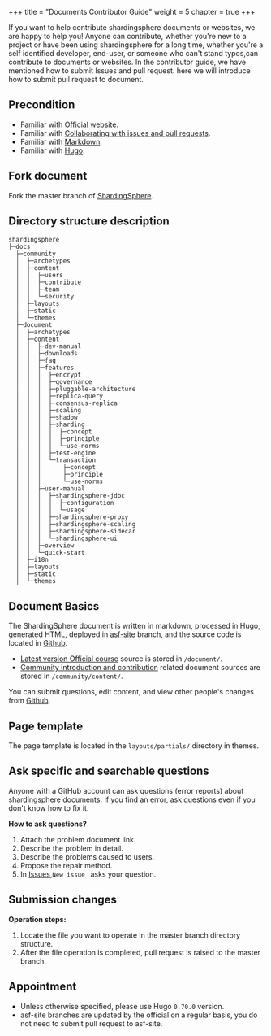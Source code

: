 +++
title = "Documents Contributor Guide"
weight = 5
chapter = true
+++

If you want to help contribute shardingsphere documents or websites, we are happy to help you! Anyone can contribute, whether you're new to a project or have been using shardingsphere for a long time, whether you're a self identified developer, end-user, or someone who can't stand typos,can contribute to documents or websites.
In the contributor guide, we have mentioned how to submit Issues and pull request. here we will introduce how to submit pull request to document.

## Precondition

- Familiar with [Official website](https://shardingsphere.apache.org).
- Familiar with [Collaborating with issues and pull requests](https://help.github.com/categories/collaborating-with-issues-and-pull-requests/).
- Familiar with [Markdown](https://www.markdownguide.org/getting-started).
- Familiar with [Hugo](https://gohugo.io/).

## Fork document
Fork the master branch of [ShardingSphere](https://github.com/apache/shardingsphere).


## Directory structure description

```
shardingsphere
├─docs
  ├─community
  │  ├─archetypes
  │  ├─content
  │  │  ├─users
  │  │  ├─contribute
  │  │  ├─team
  │  │  └─security
  │  ├─layouts
  │  ├─static
  │  └─themes
  ├─document
  │  ├─archetypes
  │  ├─content
  │  │  ├─dev-manual
  │  │  ├─downloads
  │  │  ├─faq
  │  │  ├─features
  │  │  │  ├─encrypt
  │  │  │  ├─governance
  │  │  │  ├─pluggable-architecture
  │  │  │  ├─replica-query
  │  │  │  ├─consensus-replica
  │  │  │  ├─scaling
  │  │  │  ├─shadow
  │  │  │  ├─sharding
  │  │  │  │  ├─concept
  │  │  │  │  ├─principle
  │  │  │  │  └─use-norms
  │  │  │  ├─test-engine
  │  │  │  └─transaction
  │  │  │      ├─concept
  │  │  │      ├─principle
  │  │  │      └─use-norms
  │  │  ├─user-manual
  │  │  │  ├─shardingsphere-jdbc
  │  │  │  │  ├─configuration
  │  │  │  │  └─usage
  │  │  │  ├─shardingsphere-proxy
  │  │  │  ├─shardingsphere-scaling
  │  │  │  ├─shardingsphere-sidecar
  │  │  │  └─shardingsphere-ui
  │  │  ├─overview
  │  │  └─quick-start
  │  ├─i18n
  │  ├─layouts
  │  ├─static
  │  └─themes
```

## Document Basics

The ShardingSphere document is written in markdown, processed in Hugo, generated HTML, deployed in [asf-site](https://github.com/apache/shardingsphere-doc/tree/asf-site)   branch, and the source code is located in [Github](https://github.com/apache/shardingsphere/tree/master).

- [Latest version Official course](https://shardingsphere.apache.org/document/current/en/overview/) source is stored in `/document/`.
- [Community introduction and contribution](https://shardingsphere.apache.org/community/en/contribute/) related document sources are stored in `/community/content/`.

You can submit questions, edit content, and view other people's changes from [Github](https://github.com/apache/shardingsphere/issues).

## Page template

The page template is located in the `layouts/partials/` directory in themes.

## Ask specific and searchable questions

Anyone with a GitHub account can ask questions (error reports) about shardingsphere documents. If you find an error, ask questions even if you don't know how to fix it.

**How to ask questions?**

1. Attach the problem document link.
1. Describe the problem in detail.
1. Describe the problems caused to users.
1. Propose the repair method.
1. In [Issues](https://github.com/apache/shardingsphere/issues),`New issue ` asks your question.

## Submission changes

**Operation steps:**

1. Locate the file you want to operate in the master branch directory structure.
1. After the file operation is completed, pull request is raised to the master branch.

## Appointment

- Unless otherwise specified, please use Hugo `0.70.0` version.
- asf-site branches are updated by the official on a regular basis, you do not need to submit pull request to asf-site.
